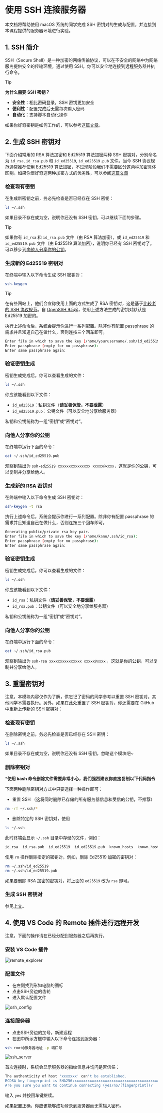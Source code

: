 # 使用 SSH 连接服务器

本文档将帮助使用 macOS 系统的同学完成 SSH 密钥对的生成与配置，并连接到本课程提供的服务器环境进行实验。

## 1. SSH 简介

SSH（Secure Shell）是一种加密的网络传输协议，可以在不安全的网络中为网络服务提供安全的传输环境。通过使用 SSH，你可以安全地连接到远程服务器并执行命令。

> [!tip]
>
> **为什么需要 SSH 密钥？**
>
> - **安全性**：相比密码登录，SSH 密钥更加安全
> - **便利性**：配置完成后无需每次输入密码
> - **自动化**：支持脚本自动化操作

如果你好奇密钥是如何工作的，可以参考[这篇文章](https://www.ruanyifeng.com/blog/2011/08/what_is_a_digital_signature.html)。

## 2. 生成 SSH 密钥对

下面介绍常用的 RSA 算法加密和 Ed25519 算法加密两种 SSH 密钥对，分别命名为 `id_rsa`, `id_rsa.pub` 和 `id_ed25519`, `id_ed25519.pub` 文件。当今 SSH 协议规范通常推荐使用 Ed25519 算法加密，不过现阶段我们不需要区分这两种加密具体区别。如果你很好奇这两种加密方式的优劣性，可以参阅[这篇文章](https://nikk.is-a.dev/blog/ed25119_n_rsa/)

### 检查现有密钥

在生成新密钥之前，务必先检查是否已经存在 SSH 密钥：

```bash
ls ~/.ssh
```

如果目录不存在或为空，说明你还没有 SSH 密钥，可以继续下面的步骤。

> [!tip]
>
>如果你有 `id_rsa` 和 `id_rsa.pub` 文件（由 RSA 算法加密），或 `id_ed25519` 和 `id_ed25519.pub` 文件（由 Ed25519 算法加密），说明你已经有 SSH 密钥对了。可以移步到[向他人分享你的公钥](#向他人分享你的公钥)。

### 生成新的 Ed25519 密钥对

在终端中输入以下命令生成 SSH 密钥对：

```bash
ssh-keygen
```

> [!tip]
>
>在有些网站上，他们会宣称使用上面的方式生成了 RSA 密钥对，这是基于[比较老的 SSH 协议规范](https://www.rfc-editor.org/rfc/rfc4252)。自 [OpenSSH 9.5](https://www.openssh.com/releasenotes.html#9.5)起，使用上述方法生成的密钥对默认是 Ed25519 加密的。

执行上述命令后，系统会提示你进行一系列配置。除非你有配置 passphrase 的需求并且知道自己在做什么，否则连按三个回车即可。

```bash
Enter file in which to save the key (/home/yourusername/.ssh/id_ed25519):
Enter passphrase (empty for no passphrase):
Enter same passphrase again:
```

### 验证密钥生成

密钥生成完成后，你可以查看生成的文件：

```bash
ls ~/.ssh
```

你应该能看到以下文件：

- `id_ed25519`：私钥文件（**请妥善保管，不要泄露**）
- `id_ed25519.pub`：公钥文件（可以安全地分享给服务器）

私钥和公钥统称为一组“密钥”或“密钥对”。

### 向他人分享你的公钥

在终端中运行下面的命令：

```bash
cat ~/.ssh/id_ed25519.pub
```

观察到输出为 `ssh-ed25519 xxxxxxxxxxxxxxx xxxxx@xxxx`，这就是你的公钥，可以复制并分享给他人。

### 生成新的 RSA 密钥对

在终端中输入以下命令生成 SSH 密钥对：

```bash
ssh-keygen -t rsa
```

执行上述命令后，系统会提示你进行一系列配置。除非你有配置 passphrase 的需求并且知道自己在做什么，否则连按三个回车即可。

```bash
Generating public/private rsa key pair.
Enter file in which to save the key (/home/kano/.ssh/id_rsa): 
Enter passphrase (empty for no passphrase): 
Enter same passphrase again: 
```

### 验证密钥生成

密钥生成完成后，你可以查看生成的文件：

```bash
ls ~/.ssh
```

你应该能看到以下文件：

- `id_rsa`：私钥文件（**请妥善保管，不要泄露**）
- `id_rsa.pub`：公钥文件（可以安全地分享给服务器）

私钥和公钥统称为一组“密钥”或“密钥对”。

### 向他人分享你的公钥

在终端中运行下面的命令：

```bash
cat ~/.ssh/id_rsa.pub
```

观察到输出为 `ssh-rsa xxxxxxxxxxxxxxx xxxxx@xxxx` ，这就是你的公钥，可以复制并分享给他人。

## 3. 重置密钥对

注意，本模块内容仅作为了解，供忘记了密码的同学参考以重置 SSH 密钥对。其他同学不需要执行。另外，如果在此处重置了 SSH 密钥对，你还需要在 GitHub 中重新上传新的 SSH 密钥对：

### 检查现有密钥

在删除密钥之前，务必先检查是否已经存在 SSH 密钥：

```bash
ls ~/.ssh
```

如果目录不存在或为空，说明你还没有 SSH 密钥，忽略这个模块吧~

### 删除密钥对

***使用 bash 命令删除文件需要非常小心，我们强烈建议你直接复制以下代码指令**

下面两种删除密钥对方式中只要选择一种操作即可：

- 重置 SSH （这将同时删除已存储的所有服务器信息和受信的公钥，不推荐）

```bash
rm -rf ~/.ssh/*
```

- 删除特定的 SSH 密钥对，使用

```bash
ls ~/.ssh
```

此时终端会显示 `~/.ssh` 目录中存储的文件，例如：

```bash
id_rsa  id_rsa.pub  id_ed25519  id_ed25519.pub  known_hosts  known_hosts.old  authorized_keys
```

使用 `rm` 操作删除指定的密钥对，例如，删除 Ed25519 加密的密钥对：

```bash
rm ~/.ssh/id_ed25519
rm ~/.ssh/id_ed25519.pub
```

如果要删除 RSA 加密的密钥对，将上面的 `ed25519` 改为 `rsa` 即可。

### 生成 SSH 密钥对

参见[上文](#2-生成-ssh-密钥对)。

## 4. 使用 VS Code 的 Remote 插件进行远程开发

注意，下面的操作请在已经分配到服务器之后再执行。

### 安装 VS Code 插件

![remote_explorer](remote_explorer.png)

### 配置文件

- 在左侧找到形如电脑的图标
- 点击SSH旁边的齿轮
- 进入默认配置文件

![ssh_config](ssh_config2.png)

### 连接服务器

- 点击SSH旁边的加号，新建远程
- 在图中所示方框中输入以下命令连接到服务器：

```bash
ssh root@服务器地址 -p 端口号
```

![ssh_server](ssh_server2.png)

首次连接时，系统会显示服务器的指纹信息并询问是否信任：

```bash
The authenticity of host 'xxxxxxx' can't be established.
ECDSA key fingerprint is SHA256:xxxxxxxxxxxxxxxxxxxxxxxxxxxxxxxxxxxxxxx.
Are you sure you want to continue connecting (yes/no/[fingerprint])?
```

输入 `yes` 并按回车键继续。

如果配置正确，你应该能够成功登录到服务器而无需输入密码。
